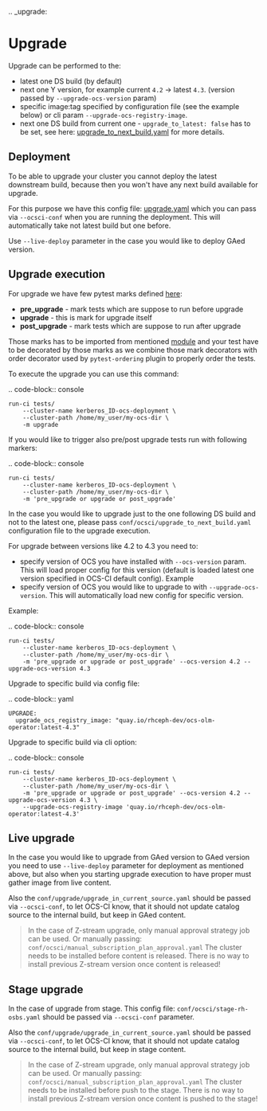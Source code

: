 .. _upgrade:

Upgrade
=========

Upgrade can be performed to the:

* latest one DS build (by default)
* next one Y version, for example current `4.2` -> latest `4.3`.
    (version passed by `--upgrade-ocs-version` param)
* specific image:tag specified by configuration file (see the example below)
    or cli param `--upgrade-ocs-registry-image`.
* next one DS build from current one - `upgrade_to_latest: false` has to be
  set, see here: [upgrade_to_next_build.yaml](https://github.com/red-hat-storage/ocs-ci/tree/master/conf/ocsci/upgrade_to_next_build.yaml)
  for more details.

## Deployment

To be able to upgrade your cluster you cannot deploy the latest downstream
build, because then you won't have any next build available for upgrade.

For this purpose we have this config file: [upgrade.yaml](https://github.com/red-hat-storage/ocs-ci/tree/master/conf/ocsci/upgrade.yaml)
which you can pass via `--ocsci-conf` when you are running the deployment. This will
automatically take not latest build but one before.

Use `--live-deploy` parameter in the case you would like to deploy GAed version.

## Upgrade execution

For upgrade we have few pytest marks defined [here](https://github.com/red-hat-storage/ocs-ci/tree/master/ocs_ci/framework/pytest_customization/marks.py):

* **pre_upgrade** - mark tests which are suppose to run before upgrade
* **upgrade** - this is mark for upgrade itself
* **post_upgrade** - mark tests which are suppose to run after upgrade

Those marks has to be imported from mentioned
[module](https://github.com/red-hat-storage/ocs-ci/tree/master/ocs_ci/framework/pytest_customization/marks.py) and your test have to
be decorated by those marks as we combine those mark decorators with order
decorator used by `pytest-ordering` plugin to properly order the tests.

To execute the upgrade you can use this command:

.. code-block:: console

    run-ci tests/
        --cluster-name kerberos_ID-ocs-deployment \
        --cluster-path /home/my_user/my-ocs-dir \
        -m upgrade


If you would like to trigger also pre/post upgrade tests run with following
markers:

.. code-block:: console

    run-ci tests/
        --cluster-name kerberos_ID-ocs-deployment \
        --cluster-path /home/my_user/my-ocs-dir \
        -m 'pre_upgrade or upgrade or post_upgrade'


In the case you would like to upgrade just to the one following DS build and not
to the latest one, please pass `conf/ocsci/upgrade_to_next_build.yaml`
configuration file to the upgrade execution.

For upgrade between versions like 4.2 to 4.3 you need to:

* specify version of OCS you have installed with `--ocs-version` param. This will
    load proper config for this version (default is loaded latest one version
    specified in OCS-CI default config). Example
* specify version of OCS you would like to upgrade to with `--upgrade-ocs-version`.
    This will automatically load new config for specific version.

Example:

.. code-block:: console

    run-ci tests/
        --cluster-name kerberos_ID-ocs-deployment \
        --cluster-path /home/my_user/my-ocs-dir \
        -m 'pre_upgrade or upgrade or post_upgrade' --ocs-version 4.2 --upgrade-ocs-version 4.3


Upgrade to specific build via config file:

.. code-block:: yaml

    UPGRADE:
      upgrade_ocs_registry_image: "quay.io/rhceph-dev/ocs-olm-operator:latest-4.3"


Upgrade to specific build via cli option:

.. code-block:: console

    run-ci tests/
        --cluster-name kerberos_ID-ocs-deployment \
        --cluster-path /home/my_user/my-ocs-dir \
        -m 'pre_upgrade or upgrade or post_upgrade' --ocs-version 4.2 --upgrade-ocs-version 4.3 \
        --upgrade-ocs-registry-image 'quay.io/rhceph-dev/ocs-olm-operator:latest-4.3'



## Live upgrade

In the case you would like to upgrade from GAed version to GAed version you need
to use `--live-deploy` parameter for deployment as mentioned above, but also
when you starting upgrade execution to have proper must gather image from live content.

Also the `conf/upgrade/upgrade_in_current_source.yaml` should be passed via `--ocsci-conf`, to let
OCS-CI know, that it should not update catalog source to the internal build, but
keep in GAed content.

> In the case of Z-stream upgrade, only manual approval strategy job can be used.
> Or manually passing: `conf/ocsci/manual_subscription_plan_approval.yaml`
> The cluster needs to be installed before content is released.
> There is no way to install previous Z-stream version once content is released!

## Stage upgrade

In the case of upgrade from stage. This config file: `conf/ocsci/stage-rh-osbs.yaml`
should be passed via `--ocsci-conf` parameter.

Also the `conf/upgrade/upgrade_in_current_source.yaml` should be passed via `--ocsci-conf`, to let
OCS-CI know, that it should not update catalog source to the internal build, but
keep in stage content.

> In the case of Z-stream upgrade, only manual approval strategy job can be used.
> Or manually passing: `conf/ocsci/manual_subscription_plan_approval.yaml`
> The cluster needs to be installed before push to the stage.
> There is no way to install previous Z-stream version once content is pushed to the stage!
